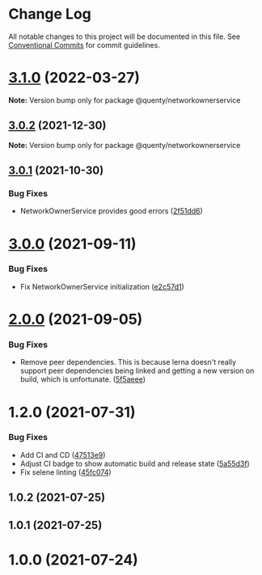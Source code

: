 # Change Log

All notable changes to this project will be documented in this file.
See [Conventional Commits](https://conventionalcommits.org) for commit guidelines.

# [3.1.0](https://github.com/Quenty/NevermoreEngine/compare/@quenty/networkownerservice@3.0.2...@quenty/networkownerservice@3.1.0) (2022-03-27)

**Note:** Version bump only for package @quenty/networkownerservice





## [3.0.2](https://github.com/Quenty/NevermoreEngine/compare/@quenty/networkownerservice@3.0.1...@quenty/networkownerservice@3.0.2) (2021-12-30)

**Note:** Version bump only for package @quenty/networkownerservice





## [3.0.1](https://github.com/Quenty/NevermoreEngine/compare/@quenty/networkownerservice@3.0.0...@quenty/networkownerservice@3.0.1) (2021-10-30)


### Bug Fixes

* NetworkOwnerService provides good errors ([2f51dd6](https://github.com/Quenty/NevermoreEngine/commit/2f51dd606dc72095814fb53cf2ba625957791ed5))





# [3.0.0](https://github.com/Quenty/NevermoreEngine/compare/@quenty/networkownerservice@2.0.0...@quenty/networkownerservice@3.0.0) (2021-09-11)


### Bug Fixes

* Fix NetworkOwnerService initialization ([e2c57d1](https://github.com/Quenty/NevermoreEngine/commit/e2c57d14847c31e98728d9df2d18c8351ded16c6))





# [2.0.0](https://github.com/Quenty/NevermoreEngine/compare/@quenty/networkownerservice@1.2.0...@quenty/networkownerservice@2.0.0) (2021-09-05)


### Bug Fixes

* Remove peer dependencies. This is because lerna doesn't really support peer dependencies being linked and getting a new version on build, which is unfortunate. ([5f5aeee](https://github.com/Quenty/NevermoreEngine/commit/5f5aeeea8de9975435309e53679f0ef7064f9dd0))





# 1.2.0 (2021-07-31)


### Bug Fixes

* Add CI and CD ([47513e9](https://github.com/Quenty/NevermoreEngine/commit/47513e9b568162707534af132396dd8756947dd3))
* Adjust CI badge to show automatic build and release state ([5a55d3f](https://github.com/Quenty/NevermoreEngine/commit/5a55d3f19bf8d66a760d67da9b56ed47fab74656))
* Fix selene linting ([45fc074](https://github.com/Quenty/NevermoreEngine/commit/45fc07489ee59127ac6582689f19a0e87c1e5b5a))



## 1.0.2 (2021-07-25)



## 1.0.1 (2021-07-25)



# 1.0.0 (2021-07-24)
